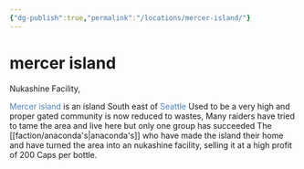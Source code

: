 ```yaml
---
{"dg-publish":true,"permalink":"/locations/mercer-island/"}
---
```


# mercer island

Nukashine Facility, 

<font color="#4f81bd">Mercer island</font> is an island South east of <font color="#4f81bd">Seattle</font> Used to be a very high and proper gated community is now reduced to wastes, Many raiders have tried to tame the area and live here but only one group has succeeded The [[faction/anaconda's\|anaconda's]] who have made the island their home and have turned the area into an nukashine facility, selling it at a high profit of 200 Caps per bottle.